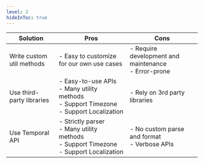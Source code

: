 ```yaml
---
level: 2
hideInToc: true
---
```

|  Solution   |   Pros  | Cons |
| --- | --- | --- |
| Write custom util methods | - Easy to customize for our own use cases | - Require development and maintenance <br> - Error-prone |
| Use third-party libraries | - Easy-to-use APIs <br> - Many utility methods <br> - Support Timezone <br> - Support Localization | - Rely on 3rd party libraries |
| Use Temporal API | - Strictly parser <br> - Many utility methods <br> - Support Timezone <br> - Support Localization | - No custom parse and format <br> - Verbose APIs |

<!-- | Use Date + Intl API | - Support Timezone <br> - Support Localization | - Hard-to-use APIs <br> - Lack of utility methods <br> - No custom parse and format | -->